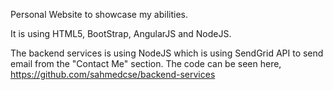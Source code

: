 Personal Website to showcase my abilities. 

It is using HTML5, BootStrap, AngularJS and NodeJS. 

The backend services is using NodeJS which 
is using SendGrid API to send email from the "Contact Me" section. 
The code can be seen here, https://github.com/sahmedcse/backend-services
